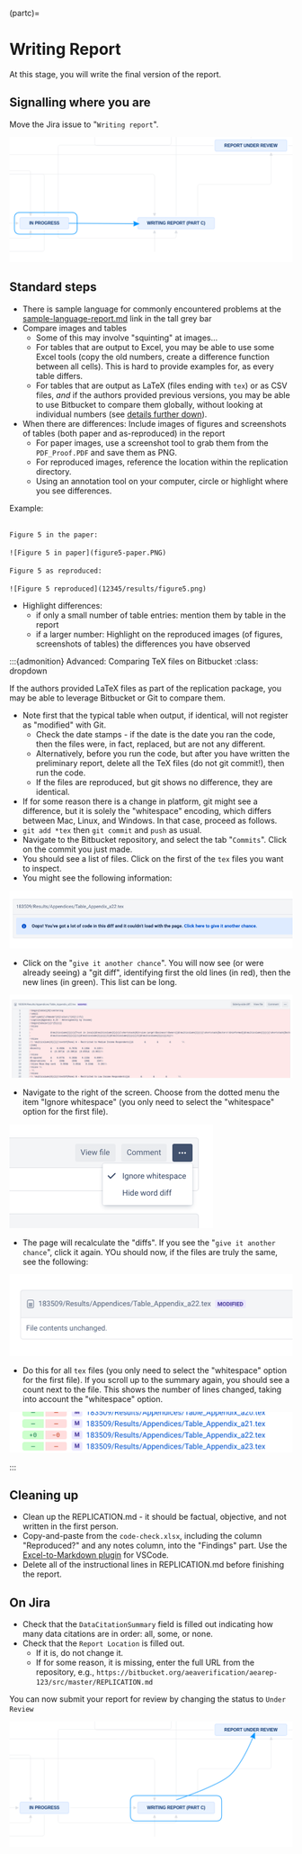 (partc)=
# Writing Report

At this stage, you will write the final version of the report.

## Signalling where you are

Move the Jira issue to "`Writing report`". 

![Move to Writing report](images/AEA-Data-Editor-Workflow-V3-20240114-short-345-3.png)


## Standard steps

- There is sample language for commonly encountered problems at the [sample-language-report.md](https://github.com/AEADataEditor/replication-template/blob/master/sample-language-report.md) link in the tall grey bar
- Compare images and tables
  - Some of this may involve "squinting" at images...
  - For tables that are output to Excel, you may be able to use some Excel tools (copy the old numbers, create a difference function between all cells). This is hard to provide examples for, as every table differs.
  - For tables that are output as LaTeX (files ending with `tex`) or as  CSV files, *and* if the authors provided previous versions, you may be able to use Bitbucket to compare them globally, without looking at individual numbers (see [details further down](bitbucket-diff)).
- When there are differences: Include images of figures and screenshots of tables (both paper and as-reproduced) in the report
  - For paper images, use a screenshot tool to grab them from the `PDF_Proof.PDF` and save them as PNG.
  - For reproduced images, reference the location within the replication directory.
  - Using an annotation tool on your computer, circle or highlight where you see differences.

Example:

```

Figure 5 in the paper:

![Figure 5 in paper](figure5-paper.PNG)

Figure 5 as reproduced:

![Figure 5 reproduced](12345/results/figure5.png)

```

- Highlight differences:
    - if only a small number of table entries: mention them by table in the report
    - if a larger number: Highlight on the reproduced images (of figures, screenshots of tables) the differences you have observed



:::{admonition} Advanced: Comparing TeX files on Bitbucket
:class: dropdown

If the authors provided LaTeX files as part of the replication package, you may be able to leverage Bitbucket or Git to compare them. 

- Note first that the typical table when output, if identical, will not register as "modified" with Git. 
  - Check the date stamps - if the date is the date you ran the code, then the files were, in fact, replaced, but are not any different.
  - Alternatively, before you run the code, but after you have written the preliminary report, delete all the TeX files (do not git commit!), then run the code. 
  - If the files are reproduced, but git shows no difference, they are identical.
- If for some reason there is a change in platform, git might see a difference, but it is solely the "whitespace" encoding, which differs between Mac, Linux, and Windows. In that case, proceed as follows.
- `git add *tex` then `git commit` and `push` as usual.
- Navigate to the Bitbucket repository, and select the tab "`Commits`". Click on the commit you just made.
- You should see a list of files. Click on the first of the `tex` files you want to inspect.
- You might see the following information:

![Diff too big](/images/Bitbucket-diff-too-big.png)

- Click on the "`give it another chance`". You will now see (or were already seeing) a "git diff", identifying first the old lines (in red), then the new lines (in green). This list can be long.

![Lots of lines](/images/Bitbucket-diff-long.png)

- Navigate to the right of the screen. Choose from the dotted menu the item "Ignore whitespace" (you only need to select the "whitespace" option for the first file).

![Ignore whitespace](/images/Bitbucket-diff-ignore-whitespace.png)

- The page will recalculate the "diffs". If you see the "`give it another chance`", click it again. YOu should now, if the files are truly the same, see the following:

![Files unchanged](/images/Bitbucket-diff-ignore-whitespace-unchanged.png)

- Do this for all `tex` files (you only need to select the "whitespace" option for the first file). If you scroll up to the summary again, you should see a count next to the file. This shows the number of lines changed, taking into account the "whitespace" option.

![0 lines changes](/images/Bitbucket-diff-ignore-whitespace-summary.png)

:::

## Cleaning up

- Clean up the REPLICATION.md - it should be factual, objective, and not written in the first person.
- Copy-and-paste from the `code-check.xlsx`, including the column "Reproduced?" and any notes column, into the "Findings" part. Use the [Excel-to-Markdown plugin](https://marketplace.visualstudio.com/items?itemName=csholmq.excel-to-markdown-table) for VSCode. 
- Delete all of the instructional lines in REPLICATION.md  before finishing the report.

## On Jira

- Check that the `DataCitationSummary` field is filled out indicating how many data citations are in order: all, some, or none. 
- Check that the `Report Location` is filled out. 
  - If it is, do not change it.
  - If for some reason, it is missing, enter the full URL from the repository, e.g., `https://bitbucket.org/aeaverification/aearep-123/src/master/REPLICATION.md`

You can now submit your report for review by changing the status to `Under Review`


![Move to Under Review](images/AEA-Data-Editor-Workflow-V3-20240114-short-345-4.png)